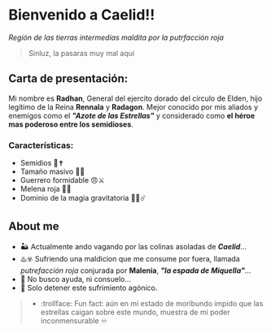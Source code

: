# Bienvenido a Caelid!! 
_Región de las tierras intermedias maldita por la putrfacción roja_

> Sinluz, la pasaras muy mal aquí

## Carta de presentación:
Mi nombre es **Radhan**, General del ejercito dorado del círculo de Elden, hijo legítimo de la Reina **Rennala** y **Radagon**.
Mejor conocido por mis aliados y enemigos como el ***"Azote de las Estrellas"*** y considerado como **el héroe mas poderoso entre
los semidioses**.

### Características:
* Semidios 👑✝️
* Tamaño masivo 💢🗻
* Guerrero formidable 😠⚔️
* Melena roja 🦁🔴
* Dominio de la magia gravitatoria 🧙‍♂️☄️


## About me

- 🏜️ Actualmente ando vagando por las colinas asoladas de ***Caelid***...
- ♨️☣️ Sufriendo una maldicion que me consume por fuera, llamada *putrefacción roja* conjurada por **Malenia**, ***"la espada de Miquella"***...
- 🐺 No busco ayuda, ni consuelo...
- 🤒 Solo detener este sufrimiento agónico. 
>- :trollface: Fun fact: aún en mi estado de moribundo impido que las estrellas caigan sobre este mundo, muestra de mi poder inconmensurable ♾️
